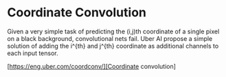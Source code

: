 # Coordinate Convolution
Given a very simple task of predicting the (i,j)th coordinate of a single pixel on a black background, convolutional nets fail.
Uber AI propose a simple solution of adding the i^{th} and j^{th} coordinate as additional channels to each input tensor.

[https://eng.uber.com/coordconv/][Coordinate convolution]
